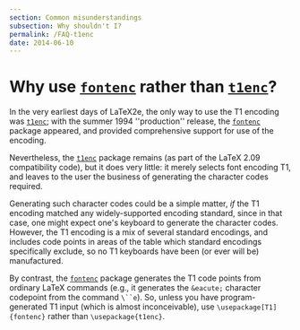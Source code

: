 ```yaml
---
section: Common misunderstandings
subsection: Why shouldn't I?
permalink: /FAQ-t1enc
date: 2014-06-10
---
```


# Why use [`fontenc`](https://ctan.org/pkg/fontenc) rather than [`t1enc`](https://ctan.org/pkg/t1enc)?

In the very earliest days of LaTeX2e, the only way to use the
T1 encoding was [`t1enc`](https://ctan.org/pkg/t1enc); with the summer 1994
''production'' release, the [`fontenc`](https://ctan.org/pkg/fontenc) package appeared, and
provided comprehensive support for use of the encoding.

Nevertheless, the [`t1enc`](https://ctan.org/pkg/t1enc) package remains (as part of the
LaTeX 2.09 compatibility code), but it does very little: it merely
selects font encoding T1, and leaves to the user the business
of generating the character codes required.

Generating such character codes could be a simple matter, _if_
the T1 encoding matched any widely-supported encoding standard,
since in that case, one might expect one's keyboard to generate the
character codes.  However, the T1 encoding is a mix of several
standard encodings, and includes code points in areas of the table
which standard encodings specifically exclude, so no T1
keyboards have been (or ever will be) manufactured.

By contrast, the [`fontenc`](https://ctan.org/pkg/fontenc) package generates the T1
code points from ordinary LaTeX commands (e.g., it generates the
`&eacute;` character codepoint from the command `\``e`).
So, unless you have program-generated T1 input (which is almost
inconceivable), use `\usepackage[T1]{fontenc}` rather than
`\usepackage{t1enc}`.

